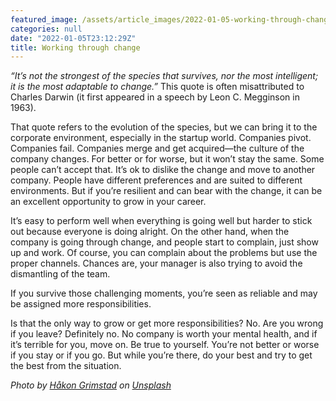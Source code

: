 ```yaml
---
featured_image: /assets/article_images/2022-01-05-working-through-change/hakon-grimstad-hteXWSF9jA4-unsplash.jpg
categories: null
date: "2022-01-05T23:12:29Z"
title: Working through change
---
```


_“It’s not the strongest of the species that survives, nor the most intelligent; it is the most adaptable to change.”_ This quote is often misattributed to Charles Darwin (it first appeared in a speech by Leon C. Megginson in 1963).

That quote refers to the evolution of the species, but we can bring it to the corporate environment, especially in the startup world. Companies pivot. Companies fail. Companies merge and get acquired—the culture of the company changes. For better or for worse, but it won’t stay the same. Some people can’t accept that. It’s ok to dislike the change and move to another company. People have different preferences and are suited to different environments. But if you’re resilient and can bear with the change, it can be an excellent opportunity to grow in your career.

It’s easy to perform well when everything is going well but harder to stick out because everyone is doing alright. On the other hand, when the company is going through change, and people start to complain, just show up and work. Of course, you can complain about the problems but use the proper channels. Chances are, your manager is also trying to avoid the dismantling of the team.

If you survive those challenging moments, you’re seen as reliable and may be assigned more responsibilities.

Is that the only way to grow or get more responsibilities? No. Are you wrong if you leave? Definitely no. No company is worth your mental health, and if it’s terrible for you, move on. Be true to yourself. You’re not better or worse if you stay or if you go. But while you’re there, do your best and try to get the best from the situation.

_Photo by <a href="https://unsplash.com/@grimstad?utm_source=unsplash&utm_medium=referral&utm_content=creditCopyText">Håkon Grimstad</a> on <a href="https://unsplash.com/s/photos/change?utm_source=unsplash&utm_medium=referral&utm_content=creditCopyText">Unsplash</a>_

